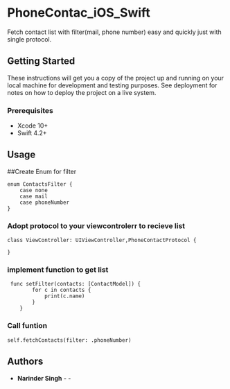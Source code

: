 # PhoneContac_iOS_Swift
Fetch contact list with filter(mail, phone number) easy and quickly just with single protocol.

## Getting Started

These instructions will get you a copy of the project up and running on your local machine for development and testing purposes. See deployment for notes on how to deploy the project on a live system.

### Prerequisites

* Xcode 10+
* Swift 4.2+

## Usage

##Create Enum for filter

```
enum ContactsFilter {
    case none
    case mail 
    case phoneNumber 
}
```


### Adopt protocol to your viewcontrolerr to recieve list

```
class ViewController: UIViewController,PhoneContactProtocol {
  
}
```

### implement function to get list

```
 func setFilter(contacts: [ContactModel]) {
        for c in contacts {
            print(c.name)
        }
    }
```


### Call funtion

```
self.fetchContacts(filter: .phoneNumber)
```



## Authors

* **Narinder Singh** -  - [](https://github.com/nindipuri)

